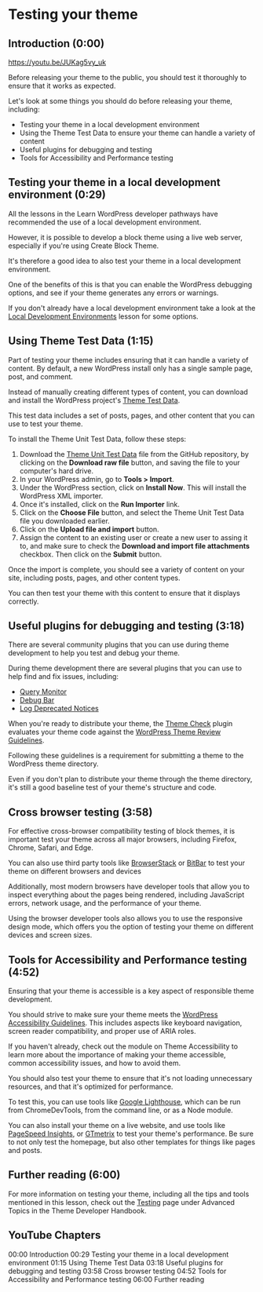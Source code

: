 # Testing your theme

## Introduction (0:00)

https://youtu.be/JUKag5vy_uk

Before releasing your theme to the public, you should test it thoroughly to ensure that it works as expected.

Let's look at some things you should do before releasing your theme, including:

- Testing your theme in a local development environment
- Using the Theme Test Data to ensure your theme can handle a variety of content
- Useful plugins for debugging and testing
- Tools for Accessibility and Performance testing

## Testing your theme in a local development environment (0:29)

All the lessons in the Learn WordPress developer pathways have recommended the use of a local development environment. 

However, it is possible to develop a block theme using a live web server, especially if you're using Create Block Theme.

It's therefore a good idea to also test your theme in a local development environment. 

One of the benefits of this is that you can enable the WordPress debugging options, and see if your theme generates any errors or warnings.

If you don't already have a local development environment take a look at the [Local Development Environments](https://learn.wordpress.org/lesson/local-development-environment/) lesson for some options.

## Using Theme Test Data (1:15)

Part of testing your theme includes ensuring that it can handle a variety of content. By default, a new WordPress install only has a single sample page, post, and comment.

Instead of manually creating different types of content, you can download and install the WordPress project's [Theme Test Data](https://github.com/WordPress/theme-test-data/tree/master). 

This test data includes a set of posts, pages, and other content that you can use to test your theme.

To install the Theme Unit Test Data, follow these steps:

1. Download the [Theme Unit Test Data](https://github.com/WordPress/theme-test-data/blob/master/themeunittestdata.wordpress.xml) file from the GitHub repository, by clicking on the **Download raw file** button, and saving the file to your computer's hard drive.
2. In your WordPress admin, go to **Tools > Import**.
3. Under the WordPress section, click on **Install Now**. This will install the WordPress XML importer.
4. Once it's installed, click on the **Run Importer** link.
5. Click on the **Choose File** button, and select the Theme Unit Test Data file you downloaded earlier.
6. Click on the **Upload file and import** button.
7. Assign the content to an existing user or create a new user to assing it to, and make sure to check the **Download and import file attachments** checkbox. Then click on the **Submit** button.

Once the import is complete, you should see a variety of content on your site, including posts, pages, and other content types. 

You can then test your theme with this content to ensure that it displays correctly.

## Useful plugins for debugging and testing (3:18)

There are several community plugins that you can use during theme development to help you test and debug your theme.

During theme development there are several plugins that you can use to help find and fix issues, including:

- [Query Monitor](https://wordpress.org/plugins/query-monitor/)
- [Debug Bar](https://wordpress.org/plugins/debug-bar/)
- [Log Deprecated Notices](https://wordpress.org/plugins/log-deprecated-notices/)

When you're ready to distribute your theme, the [Theme Check](https://wordpress.org/plugins/theme-check/) plugin evaluates your theme code against the [WordPress Theme Review Guidelines](https://make.wordpress.org/themes/handbook/review/required/). 

Following these guidelines is a requirement for submitting a theme to the WordPress theme directory.

Even if you don't plan to distribute your theme through the theme directory, it's still a good baseline test of your theme's structure and code.

## Cross browser testing (3:58)

For effective cross-browser compatibility testing of block themes, it is important test your theme across all major browsers, including Firefox, Chrome, Safari, and Edge.

You can also use third party tools like [BrowserStack](https://www.browserstack.com/) or [BitBar](https://smartbear.com/product/bitbar/) to test your theme on different browsers and devices

Additionally, most modern browsers have developer tools that allow you to inspect everything about the pages being rendered, including JavaScript errors, network usage, and the performance of your theme.

Using the browser developer tools also allows you to use the responsive design mode, which offers you the option of testing your theme on different devices and screen sizes.

## Tools for Accessibility and Performance testing (4:52)

Ensuring that your theme is accessible is a key aspect of responsible theme development.

You should strive to make sure your theme meets the [WordPress Accessibility Guidelines](https://wordpress.org/about/accessibility/). This includes aspects like keyboard navigation, screen reader compatibility, and proper use of ARIA roles.

If you haven't already, check out the module on Theme Accessibility to learn more about the importance of making your theme accessible, common accessibility issues, and how to avoid them.

You should also test your theme to ensure that it's not loading unnecessary resources, and that it's optimized for performance.

To test this, you can use tools like [Google Lighthouse](https://developers.google.com/web/tools/lighthouse), which can be run from ChromeDevTools, from the command line, or as a Node module.

You can also install your theme on a live website, and use tools like [PageSpeed Insights](https://pagespeed.web.dev/), or [GTmetrix](https://gtmetrix.com/) to test your theme's performance. Be sure to not only test the homepage, but also other templates for things like pages and posts.

## Further reading (6:00)

For more information on testing your theme, including all the tips and tools mentioned in this lesson, check out the [Testing](https://developer.wordpress.org/themes/advanced-topics/testing/) page under Advanced Topics in the Theme Developer Handbook.

## YouTube Chapters

00:00 Introduction
00:29 Testing your theme in a local development environment
01:15 Using Theme Test Data
03:18 Useful plugins for debugging and testing
03:58 Cross browser testing
04:52 Tools for Accessibility and Performance testing
06:00 Further reading